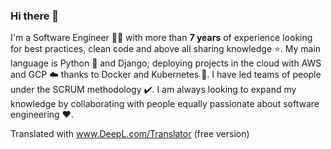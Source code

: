 ### Hi there 👋

I'm a Software Engineer 👨‍💻 with more than **7 years** of experience looking for best practices, clean code and above all sharing knowledge ⭐. My main language is Python 🐍 and Django; deploying projects in the cloud with AWS and GCP ☁️ thanks to Docker and Kubernetes 🚀. I have led teams of people under the SCRUM methodology ✔️. I am always looking to expand my knowledge by collaborating with people equally passionate about software engineering ❤️.

Translated with www.DeepL.com/Translator (free version)
